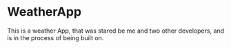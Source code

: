 # WeatherApp
This is a weather App, that was stared be me and two other developers, and is in the process of being built on.
